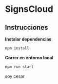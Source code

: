 # SignsCloud

## Instrucciones

**Instalar dependencias**

```bash
npm install
```

**Correr en entorno local**

```bash
npm run start
```

soy cesar
